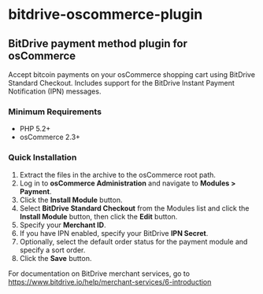 # bitdrive-oscommerce-plugin
## BitDrive payment method plugin for osCommerce

Accept bitcoin payments on your osCommerce shopping cart using BitDrive Standard Checkout. Includes support for the BitDrive Instant Payment Notification (IPN) messages.

### Minimum Requirements
* PHP 5.2+
* osCommerce 2.3+

### Quick Installation
1. Extract the files in the archive to the osCommerce root path.
2. Log in to **osCommerce Administration** and navigate to **Modules > Payment**.
3. Click the **Install Module** button.
4. Select **BitDrive Standard Checkout** from the Modules list and click the **Install Module** button, then click the **Edit** button.
5. Specify your **Merchant ID**.
6. If you have IPN enabled, specify your BitDrive **IPN Secret**.
7. Optionally, select the default order status for the payment module and specify a sort order.
8. Click the **Save** button.

For documentation on BitDrive merchant services, go to https://www.bitdrive.io/help/merchant-services/6-introduction
